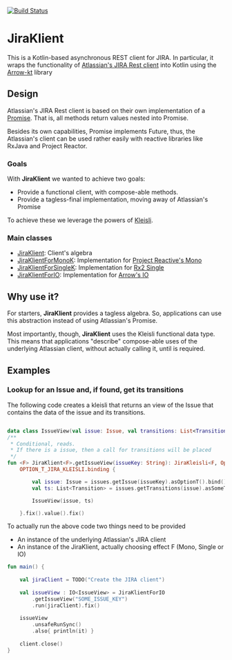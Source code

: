 [![Build Status](https://travis-ci.org/routis/jira-klient.svg?branch=master)](https://travis-ci.org/routis/jira-klient)
# JiraKlient

This is a Kotlin-based asynchronous REST client for JIRA.
In particular, it wraps the functionality of [Atlassian's JIRA Rest client](https://bitbucket.org/atlassian/jira-rest-java-client/src/master/) 
into Kotlin using the [Arrow-kt](https://arrow-kt.io) library

## Design
Atlassian's JIRA Rest client is based on their own implementation of
a [Promise](https://bitbucket.org/atlassian/atlassian-util-concurrent/src/master/src/main/java/io/atlassian/util/concurrent/Promise.java). That is, all methods return values nested into Promise.

Besides its own capabilities, Promise implements Future, thus, the Atlassian's client can be used 
rather easily with reactive libraries like RxJava and Project Reactor.

### Goals

With **JiraKlient** we wanted to achieve two goals:
* Provide a functional client, with compose-able methods.
* Provide a tagless-final implementation, moving away of Atlassian's Promise

To achieve these we leverage the powers of [Kleisli](https://arrow-kt.io/docs/arrow/data/kleisli/).

### Main classes

* [JiraKlient](src/main/kotlin/routis/jira/klient/JiraKlient.kt): Client's algebra
* [JiraKlientForMonoK](src/main/kotlin/routis/jira/klient/instances/JiraKlientForMonoK.kt): Implementation for [Project Reactive's Mono](https://projectreactor.io/docs/core/release/api/reactor/core/publisher/Mono.html)
* [JiraKlientForSingleK](src/main/kotlin/routis/jira/klient/instances/JiraKlientForSingleK.kt): Implementation for [Rx2 Single](http://reactivex.io/documentation/single.html)
* [JiraKlientForIO](src/main/kotlin/routis/jira/klient/instances/JiraKlientForIO.kt): Implementation for [Arrow's IO](https://arrow-kt.io/docs/effects/io/)

## Why use it?
For starters, **JiraKlient** provides a tagless algebra. So, applications can use this abstraction instead of
using Atlassian's Promise.

Most importantly, though, **JiraKlient** uses the  Kleisli functional data type. This means that applications "describe"
compose-able uses of the underlying Atlassian client, without actually calling it, until is
required.

## Examples

### Lookup for an Issue and, if found, get its transitions

The following code creates a kleisli that returns an view of the Issue
that contains the data of the issue and its transitions.

```kotlin

data class IssueView(val issue: Issue, val transitions: List<Transition>)
/**
 * Conditional, reads.
 * If there is a issue, then a call for transitions will be placed
 */
fun <F> JiraKlient<F>.getIssueView(issueKey: String): JiraKleisli<F, Option<IssueView>> =
    OPTION_T_JIRA_KLEISLI.binding {

        val issue: Issue = issues.getIssue(issueKey).asOptionT().bind()
        val ts: List<Transition> = issues.getTransitions(issue).asSomeT().bind()

        IssueView(issue, ts)

    }.fix().value().fix()
```

To actually run the above code two things need to be provided
* An instance of the underlying Atlassian's JIRA client  
* An instance of the JiraKlient<F>, actually choosing effect F (Mono, Single or IO)

```kotlin
fun main() {
    
    val jiraClient = TODO("Create the JIRA client")
    
    val issueView : IO<IssueView> = JiraKlientForIO
        .getIssueView("SOME_ISSUE_KEY")
        .run(jiraClient).fix()
    
    issueView
        .unsafeRunSync()
        .also{ println(it) }
    
    client.close()
}
```
